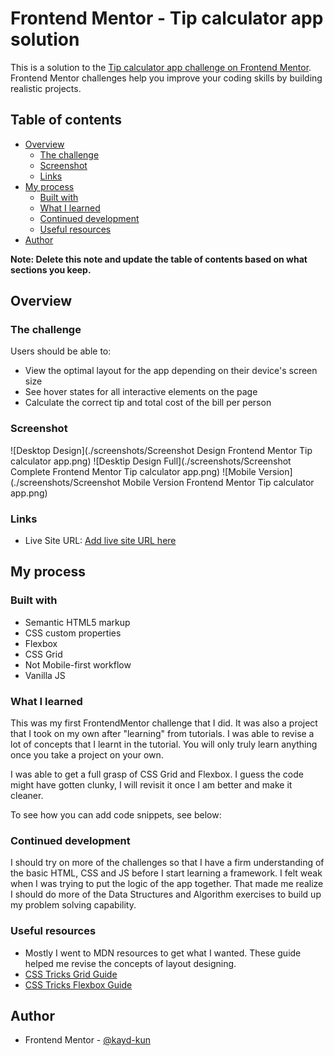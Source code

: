 # Frontend Mentor - Tip calculator app solution

This is a solution to the [Tip calculator app challenge on Frontend Mentor](https://www.frontendmentor.io/challenges/tip-calculator-app-ugJNGbJUX). Frontend Mentor challenges help you improve your coding skills by building realistic projects.

## Table of contents

- [Overview](#overview)
  - [The challenge](#the-challenge)
  - [Screenshot](#screenshot)
  - [Links](#links)
- [My process](#my-process)
  - [Built with](#built-with)
  - [What I learned](#what-i-learned)
  - [Continued development](#continued-development)
  - [Useful resources](#useful-resources)
- [Author](#author)

**Note: Delete this note and update the table of contents based on what sections you keep.**

## Overview

### The challenge

Users should be able to:

- View the optimal layout for the app depending on their device's screen size
- See hover states for all interactive elements on the page
- Calculate the correct tip and total cost of the bill per person

### Screenshot

![Desktop Design](./screenshots/Screenshot Design Frontend Mentor Tip calculator app.png)
![Desktip Design Full](./screenshots/Screenshot Complete Frontend Mentor Tip calculator app.png)
![Mobile Version](./screenshots/Screenshot Mobile Version Frontend Mentor Tip calculator app.png)

### Links

- Live Site URL: [Add live site URL here](https://your-live-site-url.com)

## My process

### Built with

- Semantic HTML5 markup
- CSS custom properties
- Flexbox
- CSS Grid
- Not Mobile-first workflow 
- Vanilla JS

### What I learned

This was my first FrontendMentor challenge that I did. It was also a project that I took on my own after "learning" from tutorials. I was able to revise a lot of concepts that I learnt in the tutorial. You will only truly learn anything once you take a project on your own. 

I was able to get a full grasp of CSS Grid and Flexbox. 
I guess the code might have gotten clunky, I will revisit it once I am better and make it cleaner.

To see how you can add code snippets, see below:


### Continued development

I should try on more of the challenges so that I have a firm understanding of the basic HTML, CSS and JS before I start learning a framework. I felt weak when I was trying to put the logic of the app together. That made me realize I should do more of the Data Structures and Algorithm exercises to build up my problem solving capability.

### Useful resources

- Mostly I went to MDN resources to get what I wanted. These guide helped me revise the concepts of layout designing.
- [CSS Tricks Grid Guide](https://css-tricks.com/snippets/css/complete-guide-grid/)
- [CSS Tricks Flexbox Guide](https://css-tricks.com/snippets/css/a-guide-to-flexbox/)


## Author

- Frontend Mentor - [@kayd-kun](https://www.frontendmentor.io/profile/kayd-kun)
